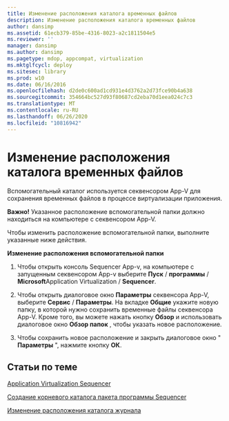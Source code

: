 ```yaml
---
title: Изменение расположения каталога временных файлов
description: Изменение расположения каталога временных файлов
author: dansimp
ms.assetid: 61ecb379-85be-4316-8023-a2c1811504e5
ms.reviewer: ''
manager: dansimp
ms.author: dansimp
ms.pagetype: mdop, appcompat, virtualization
ms.mktglfcycl: deploy
ms.sitesec: library
ms.prod: w10
ms.date: 06/16/2016
ms.openlocfilehash: d2de0c600ad1cd931e4d3762a2d73fce90b4a638
ms.sourcegitcommit: 354664bc527d93f80687cd2eba70d1eea024c7c3
ms.translationtype: MT
ms.contentlocale: ru-RU
ms.lasthandoff: 06/26/2020
ms.locfileid: "10816942"
---
```

# Изменение расположения каталога временных файлов


Вспомогательный каталог используется секвенсором App-V для сохранения временных файлов в процессе виртуализации приложения.

**Важно!**  Указанное расположение вспомогательной папки должно находиться на компьютере с секвенсором App-V.

 

Чтобы изменить расположение вспомогательной папки, выполните указанные ниже действия.

**Изменение расположения вспомогательной папки**

1.  Чтобы открыть консоль Sequencer App-v, на компьютере с запущенным секвенсором App-v выберите **Пуск**  /  **программы**  /  **Microsoft**Application Virtualization  /  **Sequencer**.

2.  Чтобы открыть диалоговое окно **Параметры** секвенсора App-V, выберите **Сервис**  /  **Параметры**. На вкладке **Общие** укажите новую папку, в которой нужно сохранить временные файлы секвенсора App-V. Кроме того, вы можете нажать кнопку **Обзор** и использовать диалоговое окно **Обзор папок** , чтобы указать новое расположение.

3.  Чтобы сохранить новое расположение и закрыть диалоговое окно " **Параметры** ", нажмите кнопку **ОК**.

## Статьи по теме


[Application Virtualization Sequencer](application-virtualization-sequencer.md)

[Создание корневого каталога пакета программы Sequencer](how-to-create-the-sequencer-package-root-directory.md)

[Изменение расположения каталога журнала](how-to-modify-the-log-directory-location.md)

 

 





